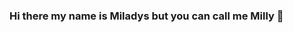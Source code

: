 ### Hi there my name is Miladys but you can call me Milly 👋

<!--
**Miladysp/Miladysp** is a ✨ _special_ ✨ repository because its `README.md` (this file) appears on your GitHub profile.

Here are some ideas to get you started:

- 🔭 I’m currently working on a BTS Quiz
- 🌱 I’m currently learning java and I have done C++ before 


